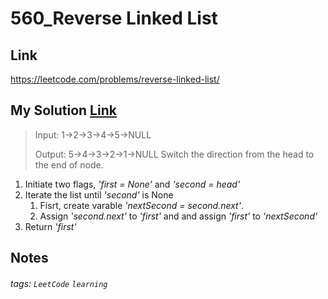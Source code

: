 # 560_Reverse Linked List

## Link
https://leetcode.com/problems/reverse-linked-list/

## My Solution [Link](https://github.com/lisacheng-choco/leetcode/blob/master/Algorithm/560_Reverse_Linked_List/main.py)
>Input: 1->2->3->4->5->NULL
>
>Output: 5->4->3->2->1->NULL
Switch the direction from the head to the end of node.
1. Initiate two flags, *'first = None'* and *'second = head'*
2. Iterate the list until *'second'* is None  
    1. Fisrt, create varable *'nextSecond = second.next'*.  
    2.  Assign *'second.next'* to *'first'* and  and assign *'first'* to *'nextSecond'*
3. Return *'first'*

## Notes

###### tags: `LeetCode` `learning`